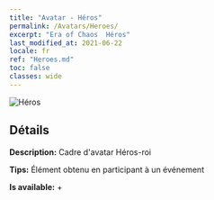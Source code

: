 ```yaml
---
title: "Avatar - Héros"
permalink: /Avatars/Heroes/
excerpt: "Era of Chaos  Héros"
last_modified_at: 2021-06-22
locale: fr
ref: "Heroes.md"
toc: false
classes: wide
---
```

 ![Héros](/images/a/avatarFrame_49.png)

## Détails

 **Description:** Cadre d'avatar Héros-roi 

 **Tips:** Élément obtenu en participant à un événement 

 **Is available:**  + 

